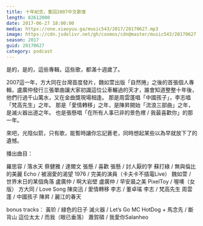 ```yaml
---
title: 十年紀念，重回2007中文歌壇
length: 82612000
date: 2017-06-27 18:00:00
media: https://one.xiaoyuu.ga/music543/2017/20170627.mp3
image: https://cdn.jsdelivr.net/gh/coxmos/cdn@master/music543/20170627.jpg
season: 2017
guid: 20170627
category: podcast
---
```


是的，是的，這些專輯，這些歌，都滿十週歲了。

2007這一年，方大同在台灣首度發片，魏如萱出版「自然捲」之後的首張個人專輯，盧廣仲發行三張單曲讓大家初識這位公車輾過的天才，誰會知道整整十年後，他們行過千山萬水，又在金曲獎現場相逢。
那是周雲蓬唱「中國孩子」，李志唱「梵高先生」之年。
那是「愛情轉移」之年，是陳昇開始「流浪三部曲」之年，是滅火器出道之年。
也是張懸唱「在所有人事已非的景色裡 / 我最喜歡你」的那一年。

來吧，光陰似箭，只有歌，能暫時讓你忘記蒼老，同時想起某些以為早就放下了的遺憾。

播出曲目：

羅思容 / 落水天
蔡健雅 / 達爾文
張懸 / 喜歡
張懸 / 討人厭的字
蘇打綠 / 無與倫比的美麗
Echo / 被溺愛的渴望
1976 / 完美的演員（卡夫卡不插電Live）
魏如萱 / 世界末日的某個角落
盧廣仲 / 啊大岩壁
盧廣仲 / 早安晨之美
PixelToy / 喔噢（女版）
方大同 / Love Song
陳奕迅 / 愛情轉移
李志 / 董卓瑤
李志 / 梵高先生
周雲蓬 / 中國孩子
陳昇 / 麗江的春天

bonus tracks：
黃玠 / 綠色的日子
滅火器 / Let’s Go
MC HotDog + 馬念先 / 斷背山
這位太太 / 而我（眼已垂落）
蕭賀碩 / 我愛你Salanheo

